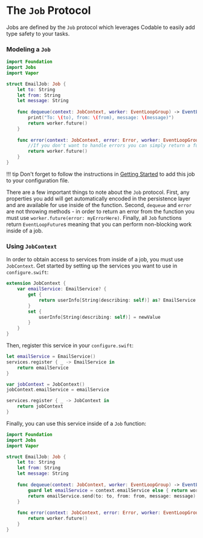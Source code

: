 # The `Job` Protocol

Jobs are defined by the `Job` protocol which leverages Codable to easily add type safety to your tasks. 

### Modeling a `Job`
```swift
import Foundation
import Jobs
import Vapor

struct EmailJob: Job {
    let to: String
    let from: String
    let message: String
    
    func dequeue(context: JobContext, worker: EventLoopGroup) -> EventLoopFuture<Void> {
        print("To: \(to), from: \(from), message: \(message)")
        return worker.future()
    }
    
    func error(context: JobContext, error: Error, worker: EventLoopGroup) -> EventLoopFuture<Void> {
        //If you don't want to handle errors you can simply return a future. You can also omit this function entirely. 
        return worker.future()
    }
}
```

!!! tip
    Don't forget to follow the instructions in [Getting Started](/extras/jobs/getting-started.md#registering-a-job) to add this job to your configuration file. 

There are a few important things to note about the `Job` protocol. First, any properties you add will get automatically encoded in the persistence layer and are available for use inside of the function. Second, `dequeue` and `error` are not throwing methods - in order to return an error from the function you must use `worker.future(error: myErrorHere)`. Finally, all `Job` functions return `EventLoopFuture`s meaning that you can perform non-blocking work inside of a job. 

### Using `JobContext`
In order to obtain access to services from inside of a job, you must use `JobContext`. Get started by setting up the services you want to use in `configure.swift`:

```swift
extension JobContext {
    var emailService: EmailService? {
        get {
            return userInfo[String(describing: self)] as? EmailService
        }
        set {
            userInfo[String(describing: self)] = newValue
        }
    }
}
```

Then, register this service in your `configure.swift`:

```swift
let emailService = EmailService()
services.register { _ -> EmailService in
    return emailService
}

var jobContext = JobContext()
jobContext.emailService = emailService

services.register { _ -> JobContext in
    return jobContext
}
```

Finally, you can use this service inside of a `Job` function:

```swift
import Foundation
import Jobs
import Vapor

struct EmailJob: Job {
    let to: String
    let from: String
    let message: String
    
    func dequeue(context: JobContext, worker: EventLoopGroup) -> EventLoopFuture<Void> {
        guard let emailService = context.emailService else { return worker.future(error: myError) }
        return emailService.send(to: to, from: from, message: message)
    }
    
    func error(context: JobContext, error: Error, worker: EventLoopGroup) -> EventLoopFuture<Void> {
        return worker.future()
    }
}
```